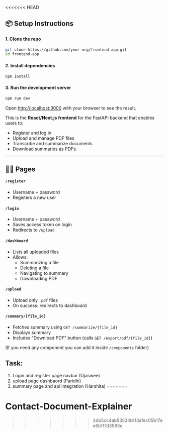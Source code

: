 <<<<<<< HEAD
## 📦 Setup Instructions

#### 1. Clone the repo

```bash
git clone https://github.com/your-org/frontend-app.git
cd frontend-app
```

#### 2. Install dependencies

```bash
npm install
```

#### 3. Run the development server

```bash
npm run dev
```

Open [http://localhost:3000](http://localhost:3000) with your browser to see the result.

This is the **React/Next.js frontend** for the FastAPI backend that enables users to:
- Register and log in
- Upload and manage PDF files
- Transcribe and summarize documents
- Download summaries as PDFs
---

## 🧑‍💻 Pages

#### `/register`
- Username + password
- Registers a new user

#### `/login`
- Username + password
- Saves access token on login
- Redirects to `/upload`

#### `/dashboard`
- Lists all uploaded files
- Allows:
  - Summarizing a file
  - Deleting a file
  - Navigating to summary
  - Downloading PDF

#### `/upload`
- Upload only `.pdf` files
- On success: redirects to dashboard

#### `/summary/[file_id]`
- Fetches summary using `GET /summarize/{file_id}`
- Displays summary
- Includes "Download PDF" button (calls `GET /export/pdf/{file_id}`)

(If you need any component you can add it inside `/components` folder)

## Task:
1. Login and register page navbar (Ojaswee)
2. upload page dashbaord (Paridhi)
3. summary page and api integration (Harshita)
=======
# Contact-Document-Explainer
>>>>>>> 4db5cc4ab53524b113afec05b17ee6b1f7d3593e
